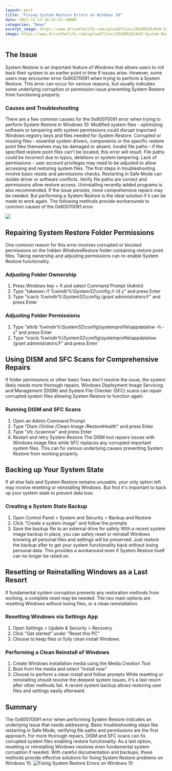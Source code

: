 ```yaml
---
layout: post
title: "Fixing System Restore Errors on Windows 10"
date: 2023-12-13 16:52:51 +0000
categories: "News"
excerpt_image: https://www.drivethelife.com/uploadfiles/20160520/W10-System-Restore-01.jpg
image: https://www.drivethelife.com/uploadfiles/20160520/W10-System-Restore-01.jpg
---
```


## The Issue
System Restore is an important feature of Windows that allows users to roll back their system to an earlier point in time if issues arise. However, some users may encounter error 0x80070091 when trying to perform a System Restore. This error can occur for various reasons, but usually indicates some underlying corruption or permission issue preventing System Restore from functioning properly.
### Causes and Troubleshooting
There are a few common causes for the 0x80070091 error when trying to perform System Restore in Windows 10:
Modified system files - optimizing software or tampering with system permissions could disrupt important Windows registry keys and files needed for System Restore.
Corrupted or missing files - essential system drivers, components or the specific restore point files themselves may be damaged or absent. 
Invalid file paths - if the specified restore point files can't be located, this error will result. File paths could be incorrect due to typos, deletions or system tampering.
Lack of permissions - user account privileges may need to be adjusted to allow accessing and restoring system files.
The first steps in troubleshooting involve basic resets and permissions checks. Restarting in Safe Mode can isolate driver or software conflicts. Verify file paths are correct and permissions allow restore access. Uninstalling recently added programs is also recommended.
If the issue persists, more comprehensive repairs may be needed. But performing a System Restore is the ideal solution if it can be made to work again. The following methods provide workarounds to common causes of the 0x80070091 error.

![](https://i.ytimg.com/vi/hxnJYJ9S3xo/maxresdefault.jpg)
## Repairing System Restore Folder Permissions
One common reason for this error involves corrupted or blocked permissions on the hidden WindowsRestore folder containing restore point files. Taking ownership and adjusting permissions can re-enable System Restore functionality.
### Adjusting Folder Ownership 
1. Press Windows key + X and select Command Prompt (Admin)
2. Type "takeown /f %windir%\System32\config /r /d y" and press Enter
3. Type "icacls %windir%\System32\config /grant administrators:F" and press Enter 
### Adjusting Folder Permissions
1. Type "attrib %windir%\System32\config\systemprofile\appdatalow -h -s" and press Enter
2. Type "icacls %windir%\System32\config\systemprofile\appdatalow /grant administrators:F" and press Enter
## Using DISM and SFC Scans for Comprehensive Repairs
If folder permissions or other basic fixes don't resolve the issue, the system likely needs more thorough repairs. Windows Deployment Image Servicing and Management (DISM) and System File Checker (SFC) scans can repair corrupted system files allowing System Restore to function again.
### Running DISM and SFC Scans
1. Open an Admin Command Prompt 
2. Type "Dism /Online /Clean-Image /RestoreHealth" and press Enter
3. Type "sfc /scannow" and press Enter
4. Restart and retry System Restore
The DISM tool repairs issues with Windows image files while SFC replaces any corrupted important system files. This can fix various underlying causes preventing System Restore from working properly.
## Backing up Your System State
If all else fails and System Restore remains unusable, your only option left may involve resetting or reinstalling Windows. But first it's important to back up your system state to prevent data loss. 
### Creating a System State Backup
1. Open Control Panel > System and Security > Backup and Restore
2. Click "Create a system image" and follow the prompts
3. Save the backup file to an external drive for safety
With a recent system image backup in place, you can safely reset or reinstall Windows knowing all personal files and settings will be preserved. Just restore the backup after to get your system functionality back without losing personal data. This provides a workaround even if System Restore itself can no longer be relied on.
## Resetting or Reinstalling Windows as a Last Resort
If fundamental system corruption prevents any restoration methods from working, a complete reset may be needed. The two main options are resetting Windows without losing files, or a clean reinstallation.
### Resetting Windows via Settings App
1. Open Settings > Update & Security > Recovery
2. Click "Get started" under "Reset this PC" 
3. Choose to keep files or fully clean install Windows
### Performing a Clean Reinstall of Windows  
1. Create Windows installation media using the Media Creation Tool
2. Boot from the media and select "Install now"  
3. Choose to perform a clean install and follow prompts 
While resetting or reinstalling should resolve the deepest system issues, it's a last resort after other methods fail. A recent system backup allows restoring user files and settings easily afterward.
## Summary
The 0x80070091 error when performing System Restore indicates an underlying issue that needs addressing. Basic troubleshooting steps like restarting in Safe Mode, verifying file paths and permissions are the first approach. For more thorough repairs, DISM and SFC scans can fix corrupted system files enabling restore functionality. As a last option, resetting or reinstalling Windows resolves even fundamental system corruption if needed. With careful documentation and backups, these methods provide effective solutions for fixing System Restore problems on Windows 10.
![Fixing System Restore Errors on Windows 10](https://www.drivethelife.com/uploadfiles/20160520/W10-System-Restore-01.jpg)